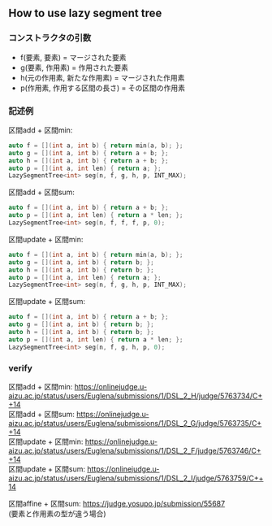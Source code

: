 ## How to use lazy segment tree

### コンストラクタの引数

* f(要素, 要素) = マージされた要素
* g(要素, 作用素) = 作用された要素
* h(元の作用素, 新たな作用素) = マージされた作用素
* p(作用素, 作用する区間の長さ) = その区間の作用素

### 記述例

区間add + 区間min:

```c++
auto f = [](int a, int b) { return min(a, b); };
auto g = [](int a, int b) { return a + b; };
auto h = [](int a, int b) { return a + b; };
auto p = [](int a, int len) { return a; };
LazySegmentTree<int> seg(n, f, g, h, p, INT_MAX);
```

区間add + 区間sum:

```c++
auto f = [](int a, int b) { return a + b; };
auto p = [](int a, int len) { return a * len; };
LazySegmentTree<int> seg(n, f, f, f, p, 0);
```

区間update + 区間min: 

```c++
auto f = [](int a, int b) { return min(a, b); };
auto g = [](int a, int b) { return b; };
auto h = [](int a, int b) { return b; };
auto p = [](int a, int len) { return a; };
LazySegmentTree<int> seg(n, f, g, h, p, INT_MAX);
```

区間update + 区間sum:

```c++
auto f = [](int a, int b) { return a + b; };
auto g = [](int a, int b) { return b; };
auto h = [](int a, int b) { return b; };
auto p = [](int a, int len) { return a * len; };
LazySegmentTree<int> seg(n, f, g, h, p, 0);
```

### verify

区間add + 区間min: https://onlinejudge.u-aizu.ac.jp/status/users/Euglena/submissions/1/DSL_2_H/judge/5763734/C++14<br>区間add + 区間sum: https://onlinejudge.u-aizu.ac.jp/status/users/Euglena/submissions/1/DSL_2_G/judge/5763735/C++14<br>区間update + 区間min: https://onlinejudge.u-aizu.ac.jp/status/users/Euglena/submissions/1/DSL_2_F/judge/5763746/C++14<br>区間update + 区間sum: https://onlinejudge.u-aizu.ac.jp/status/users/Euglena/submissions/1/DSL_2_I/judge/5763759/C++14

区間affine + 区間sum: https://judge.yosupo.jp/submission/55687<br>(要素と作用素の型が違う場合)

